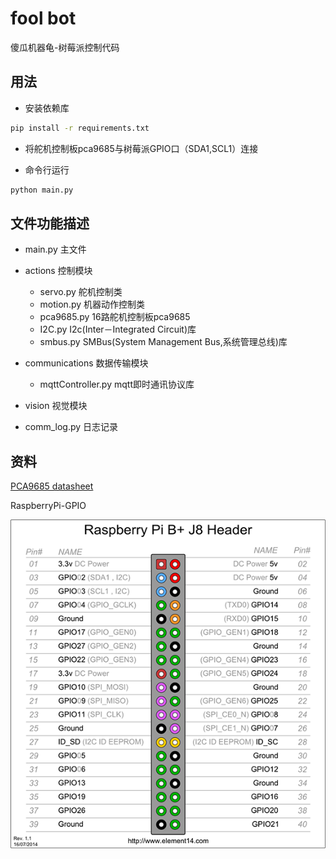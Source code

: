 # fool bot

傻瓜机器龟-树莓派控制代码

## 用法

* 安装依赖库
```bash
pip install -r requirements.txt
```

* 将舵机控制板pca9685与树莓派GPIO口（SDA1,SCL1）连接

* 命令行运行
```bash
python main.py
```

## 文件功能描述

* main.py 主文件

* actions 控制模块
    * servo.py 舵机控制类
    * motion.py 机器动作控制类
    * pca9685.py 16路舵机控制板pca9685
    * I2C.py I2c(Inter－Integrated Circuit)库
    * smbus.py SMBus(System Management Bus,系统管理总线)库
    
* communications 数据传输模块
    * mqttController.py mqtt即时通讯协议库

* vision 视觉模块

* comm_log.py 日志记录

## 资料
[PCA9685 datasheet](https://cdn-shop.adafruit.com/datasheets/PCA9685.pdf)

RaspberryPi-GPIO

![RaspberryPi-GPIO](doc/Pi-GPIO-pins.png)
